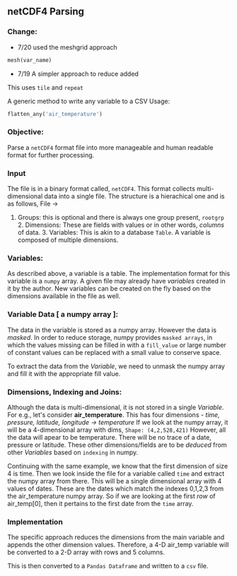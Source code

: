 ## netCDF4 Parsing

### Change:

+ 7/20
used the meshgrid approach
```python
mesh(var_name)
```

+ 7/19
A simpler approach to reduce added

This uses `tile` and `repeat`

A generic method to write any variable to a CSV
Usage:
```python
flatten_any('air_temperature')
```

### Objective:

Parse a `netCDF4` format file into more manageable and human readable format for further processing.

### Input
The file is in a binary format called, `netCDF4`. This format collects multi-dimensional data into a
single file. The structure is a hierachical one and is as follows,
File ->
1. Groups: this is optional and there is always one group present, `rootgrp`
    2. Dimensions: These are fields with values or in other words, *columns* of data.
    3. Variables: This is akin to a database `Table`. A variable is composed of multiple dimensions.

### Variables:
As described above, a variable is a table. The implementation format for this variable is a `numpy` array.
A given file may already have *variables* created in it by the author.
New variables can be created on the fly based on the dimensions available in the file as well.

### Variable Data [ a numpy array ]:

The data in the variable is stored as a numpy array. However the data is *masked*.
In order to reduce storage, numpy provides `masked arrays`, in which the values missing can be filled in
with a `fill_value` or large number of constant values can be replaced with a small value to conserve space.

To extract the data from the *Variable*, we need to unmask the numpy array and fill it with the appropriate
fill value.

### Dimensions, Indexing and Joins:

Although the data is multi-dimensional, it is not stored in a single *Variable*.
For e.g., let's consider **air_temperature**.
This has four dimensions - *time, pressure, latitude, longitude -> temperature*
If we look at the numpy array, it will be a 4-dimensional array with dims,
`Shape: (4,2,528,421)`
However, all the data will apear to be temperature. There will be no trace of a date, pressure or latitude.
These other dimensions/fields are to be *deduced* from other *Variables* based on `indexing` in numpy.

Continuing with the same example, we know that the first dimension of size 4 is time.
Then we look inside the file for a variable called `time` and extract the numpy array from there.
This will be a single dimensional array with 4 values of dates. These are the dates which match the
indexes 0,1,2,3 from the air_temperature numpy array.
So if we are looking at the first *row* of air_temp[0],
then it pertains to the first date from the `time` array.

### Implementation

The specific approach reduces the dimensions from the main variable and appends the other dimension values.
Therefore, a 4-D air_temp variable will be converted to a 2-D array with rows and 5 columns.

This is then converted to a `Pandas Dataframe` and written to a `csv` file.
